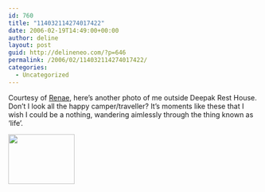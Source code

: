 ```yaml
---
id: 760
title: "114032114274017422"
date: 2006-02-19T14:49:00+00:00
author: deline
layout: post
guid: http://delineneo.com/?p=646
permalink: /2006/02/114032114274017422/
categories:
  - Uncategorized
---
```

Courtesy of [Renae](http://www.xanga.com/Rahnae22), here&#8217;s another photo of me outside Deepak Rest House. Don&#8217;t I look all the happy camper/traveller? It&#8217;s moments like these that I wish I could be a nothing, wandering aimlessly through the thing known as &#8216;life&#8217;.

[<img width="133" height="100" border="0" src="http://photos.delineneo.com/albums/userpics/10001/100_2448.jpg" />](http://photos.delineneo.com/albums/userpics/10001/100_2448.jpg)
